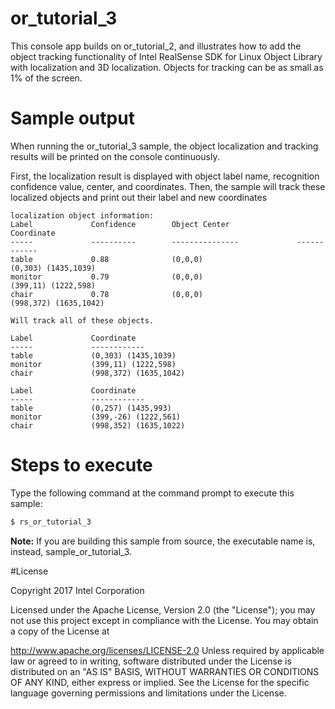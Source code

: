 # or_tutorial_3

This console app builds on or_tutorial_2, and illustrates how to add the object tracking functionality of Intel RealSense SDK for Linux Object Library with localization and 3D localization. Objects for tracking can be as small as 1% of the screen.

# Sample output

When running the or_tutorial_3 sample, the object localization and tracking results will be printed on the console continuously.

First, the localization result is displayed with object label name, recognition confidence value, center, and coordinates. Then, the sample will track these localized objects and print out their label and new coordinates


```
localization object information:
Label             Confidence        Object Center               Coordinate
-----             ----------        ---------------             ------------
table             0.88              (0,0,0)                     (0,303) (1435,1039)
monitor           0.79              (0,0,0)                     (399,11) (1222,598)
chair             0.78              (0,0,0)                     (998,372) (1635,1042)

Will track all of these objects.

Label             Coordinate
-----             ------------
table             (0,303) (1435,1039)
monitor           (399,11) (1222,598)
chair             (998,372) (1635,1042)

Label             Coordinate
-----             ------------
table             (0,257) (1435,993)
monitor           (399,-26) (1222,561)
chair             (998,352) (1635,1022)
```

# Steps to execute


Type the following command at the command prompt to execute this sample:

```bash
$ rs_or_tutorial_3
```
**Note:** If you are building this sample from source, the executable name is, instead, sample_or_tutorial_3.


#License

Copyright 2017 Intel Corporation

Licensed under the Apache License, Version 2.0 (the "License"); you may not use this project except in compliance with the License. You may obtain a copy of the License at

http://www.apache.org/licenses/LICENSE-2.0 Unless required by applicable law or agreed to in writing, software distributed under the License is distributed on an "AS IS" BASIS, WITHOUT WARRANTIES OR CONDITIONS OF ANY KIND, either express or implied. See the License for the specific language governing permissions and limitations under the License.
